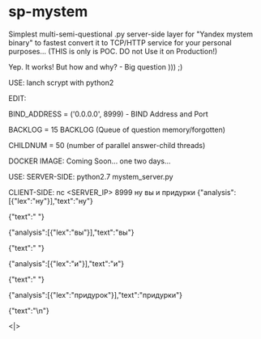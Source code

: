 # sp-mystem
Simplest multi-semi-questional .py server-side layer for "Yandex mystem binary" to fastest convert it to TCP/HTTP service for your personal purposes... (THIS is only is POC. DO not Use it on Production!)

Yep. It works! But how and why? - Big question ))) ;)

USE:
lanch scrypt with python2

EDIT:

BIND_ADDRESS = ('0.0.0.0', 8999) - BIND Address and Port

BACKLOG = 15 BACKLOG (Queue of question memory/forgotten)

CHILDNUM = 50 (number of parallel answer-child threads)

DOCKER IMAGE: Coming Soon... one two days...

USE:
SERVER-SIDE: 
python2.7 mystem_server.py

CLIENT-SIDE:
nc <SERVER_IP> 8999 
ну вы и придурки
{"analysis":[{"lex":"ну"}],"text":"ну"}

{"text":" "}

{"analysis":[{"lex":"вы"}],"text":"вы"}

{"text":" "}

{"analysis":[{"lex":"и"}],"text":"и"}

{"text":" "}

{"analysis":[{"lex":"придурок"}],"text":"придурки"}

{"text":"\n"}

<|>
